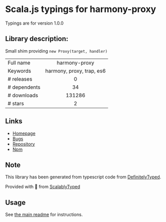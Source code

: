 
# Scala.js typings for harmony-proxy

Typings are for version 1.0.0

## Library description:
Small shim providing `new Proxy(target, handler)`

|                    |                 |
| ------------------ | :-------------: |
| Full name          | harmony-proxy |
| Keywords           | harmony, proxy, trap, es6 |
| # releases         | 0 |
| # dependents       | 34 |
| # downloads        | 131286 |
| # stars            | 2 |

## Links
- [Homepage](https://github.com/Swatinem/proxy#readme)
- [Bugs](https://github.com/Swatinem/proxy/issues)
- [Repository](https://github.com/Swatinem/proxy)
- [Npm](https://www.npmjs.com/package/harmony-proxy)
    


## Note
This library has been generated from typescript code from [DefinitelyTyped](https://definitelytyped.org).

Provided with :purple_heart: from [ScalablyTyped](https://github.com/oyvindberg/ScalablyTyped)

## Usage
See [the main readme](../../readme.md) for instructions.



